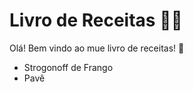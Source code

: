 # Livro de Receitas :man_cook:



Olá! Bem vindo ao mue livro de receitas! :wave:

- Strogonoff de Frango
- Pavê


